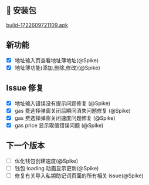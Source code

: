 ## 🚀 安装包

[build-1722609721109.apk](https://dalveywallet.s3.ap-northeast-1.amazonaws.com/release/apks/build-1722609721109.apk)

## 新功能

- [x] 地址输入页查看地址簿地址(@Spike)
- [x] 地址簿功能(添加,删除,修改)(@Spike)

## Issue 修复

- [x] 地址输入错误没有提示问题修复 (@Spike)
- [x] gas 费选择弹窗关闭后瞬间消失问题修复 (@Spike)
- [x] gas 费选择弹窗关闭速度问题修复 (@Spike)
- [x] gas price 显示取值错误问题 (@Spike)

## 下一个版本

- [ ] 优化钱包创建速度(@Spike)
- [ ] 钱包 loading 动画显示更新(@Spike)
- [ ] 修复有关导入私钥助记词页面的所有相关 issue(@Spike)

